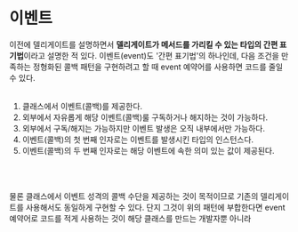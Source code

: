 # 이벤트
이전에 델리게이트를 설명하면서 **델리게이트가 메서드를 가리킬 수 있는 타입의 간편 표기법**이라고 설명한 적 있다.
이벤트(event)도 '간편 표기법'의 하나인데, 다음 조건을 만족하는 정형화된 콜백 패턴을 구현하려고 할 때 event 예약어를 사용하면 코드를 줄일 수 있다. 
<br>
<br>
1. 클래스에서 이벤트(콜백)를 제공한다. <br>
2. 외부에서 자유롭게 해당 이벤트(콜백)룰 구독하거나 해지하는 것이 가능하다. <br>
3. 외부에서 구독/해지는 가능하지만 이벤트 발생은 오직 내부에서만 가능하다. <br>
4. 이벤트(콜백)의 첫 번째 인자로는 이벤트를 발생시킨 타입의 인스턴스다. <br>
5. 이벤트(콜백)의 두 번째 인자로는 해당 이벤트에 속한 의미 있는 값이 제공된다. <br>

<br>
<br>

물론 클래스에서 이벤트 성격의 콜백 수단을 제공하는 것이 목적이므로 기존의 델리게이트를 사용해서도 동일하게 구현할 수 있다. 단지 그것이 위의 패턴에 부합한다면 event 예약어로 코드를 적게 사용하는 것이 해당 클래스를 만드는 개발자뿐 아니라 
